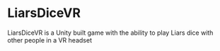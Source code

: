 # LiarsDiceVR
LiarsDiceVR is a Unity built game with the ability to play Liars dice with other people in a VR headset
